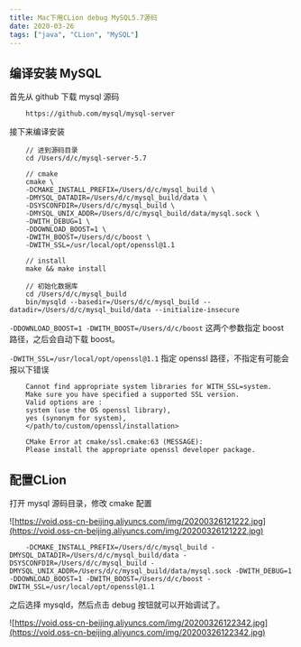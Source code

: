```yaml
---
title: Mac下用CLion debug MySQL5.7源码
date: 2020-03-26
tags: ["java", "CLion", "MySQL"]
---
```


## 编译安装 MySQL

首先从 github 下载 mysql 源码

```shell
    https://github.com/mysql/mysql-server
``` 

接下来编译安装

```shell
    // 进到源码目录
    cd /Users/d/c/mysql-server-5.7
    
    // cmake
    cmake \
    -DCMAKE_INSTALL_PREFIX=/Users/d/c/mysql_build \
    -DMYSQL_DATADIR=/Users/d/c/mysql_build/data \
    -DSYSCONFDIR=/Users/d/c/mysql_build \
    -DMYSQL_UNIX_ADDR=/Users/d/c/mysql_build/data/mysql.sock \
    -DWITH_DEBUG=1 \
    -DDOWNLOAD_BOOST=1 \
    -DWITH_BOOST=/Users/d/c/boost \
    -DWITH_SSL=/usr/local/opt/openssl@1.1
    
    // install
    make && make install
    
    // 初始化数据库
    cd /Users/d/c/mysql_build
    bin/mysqld --basedir=/Users/d/c/mysql_build --datadir=/Users/d/c/mysql_build/data --initialize-insecure
```

`-DDOWNLOAD_BOOST=1 -DWITH_BOOST=/Users/d/c/boost` 这两个参数指定 boost 路径，之后会自动下载 boost。

`-DWITH_SSL=/usr/local/opt/openssl@1.1` 指定 openssl 路径，不指定有可能会报以下错误

```shell
    Cannot find appropriate system libraries for WITH_SSL=system.
    Make sure you have specified a supported SSL version.
    Valid options are :
    system (use the OS openssl library),
    yes (synonym for system),
    </path/to/custom/openssl/installation>
    
    CMake Error at cmake/ssl.cmake:63 (MESSAGE):
    Please install the appropriate openssl developer package.
```

## 配置CLion

打开 mysql 源码目录，修改 cmake 配置

![https://void.oss-cn-beijing.aliyuncs.com/img/20200326121222.jpg](https://void.oss-cn-beijing.aliyuncs.com/img/20200326121222.jpg)

```shell
    -DCMAKE_INSTALL_PREFIX=/Users/d/c/mysql_build -DMYSQL_DATADIR=/Users/d/c/mysql_build/data -DSYSCONFDIR=/Users/d/c/mysql_build -DMYSQL_UNIX_ADDR=/Users/d/c/mysql_build/data/mysql.sock -DWITH_DEBUG=1 -DDOWNLOAD_BOOST=1 -DWITH_BOOST=/Users/d/c/boost -DWITH_SSL=/usr/local/opt/openssl@1.1
```

之后选择 mysqld，然后点击 debug 按钮就可以开始调试了。

![https://void.oss-cn-beijing.aliyuncs.com/img/20200326122342.jpg](https://void.oss-cn-beijing.aliyuncs.com/img/20200326122342.jpg)